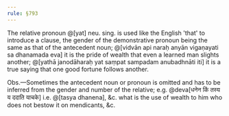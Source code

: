 ```yaml
---
rule: §793
---
```


The relative pronoun @[yat] neu. sing. is used like the English 'that' to introduce a clause, the gender of the demonstrative pronoun being the same as that of the antecedent noun; @[vidvān api naraḥ anyān vigaṇayati sa dhanamada eva] it is the pride of wealth that even a learned man slights another; @[yathā janodāharaḥ yat saṃpat sampadam anubadhnāti iti] it is a true saying that one good fortune follows another.

Obs.—Sometimes the antecedent noun or pronoun is omitted and has to be inferred from the gender and number of the relative; e.g. @deva[धनेन किं तस्य य ददाति याचके] i.e. @[tasya dhanena], &c. what is the use of wealth to him who does not bestow it on mendicants, &c.